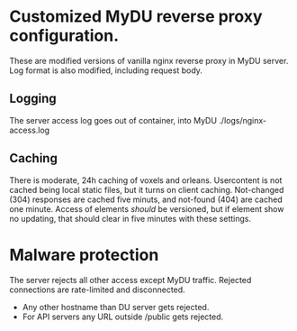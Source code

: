 # Customized MyDU reverse proxy configuration.

These are modified versions of vanilla nginx reverse proxy in MyDU server. Log format is also modified, including request body.

## Logging

The server access log goes out of container, into MyDU ./logs/nginx-access.log

## Caching

There is moderate, 24h caching of voxels and orleans. Usercontent is not cached being local static files, but it turns on client caching. Not-changed (304) responses are cached five minuts, and not-found (404) are cached one minute. Access of elements *should* be versioned, but if element show no updating, that should clear in five minutes with these settings.

# Malware protection

The server rejects all other access except MyDU traffic. Rejected connections are rate-limited and disconnected.

- Any other hostname than DU server gets rejected.
- For API servers any URL outside /public gets rejected.
